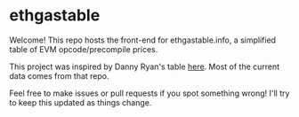 # ethgastable

Welcome! This repo hosts the front-end for ethgastable.info, a simplified table of EVM opcode/precompile prices.

This project was inspired by Danny Ryan's table [here](https://github.com/djrtwo/evm-opcode-gas-costs). Most of the current data comes from that repo.

Feel free to make issues or pull requests if you spot something wrong! I'll try to keep this updated as things change.

